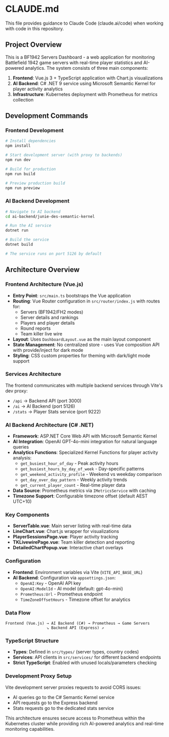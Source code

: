 # CLAUDE.md

This file provides guidance to Claude Code (claude.ai/code) when working with code in this repository.

## Project Overview

This is a BF1942 Servers Dashboard - a web application for monitoring Battlefield 1942 game servers with real-time player statistics and AI-powered analytics. The system consists of three main components:

1. **Frontend**: Vue.js 3 + TypeScript application with Chart.js visualizations
2. **AI Backend**: C# .NET 9 service using Microsoft Semantic Kernel for player activity analytics
3. **Infrastructure**: Kubernetes deployment with Prometheus for metrics collection

## Development Commands

### Frontend Development
```bash
# Install dependencies
npm install

# Start development server (with proxy to backends)
npm run dev

# Build for production
npm run build

# Preview production build
npm run preview
```

### AI Backend Development
```bash
# Navigate to AI backend
cd ai-backend/junie-des-semantic-kernel

# Run the AI service
dotnet run

# Build the service
dotnet build

# The service runs on port 5126 by default
```

## Architecture Overview

### Frontend Architecture (Vue.js)
- **Entry Point**: `src/main.ts` bootstraps the Vue application
- **Routing**: Vue Router configuration in `src/router/index.js` with routes for:
  - Servers (BF1942/FH2 modes)
  - Server details and rankings
  - Players and player details
  - Round reports
  - Team killer live wire
- **Layout**: Uses `DashboardLayout.vue` as the main layout component
- **State Management**: No centralized store - uses Vue composition API with provide/inject for dark mode
- **Styling**: CSS custom properties for theming with dark/light mode support

### Services Architecture
The frontend communicates with multiple backend services through Vite's dev proxy:
- `/api` → Backend API (port 3000)
- `/ai` → AI Backend (port 5126) 
- `/stats` → Player Stats service (port 9222)

### AI Backend Architecture (C# .NET)
- **Framework**: ASP.NET Core Web API with Microsoft Semantic Kernel
- **AI Integration**: OpenAI GPT-4o-mini integration for natural language queries
- **Analytics Functions**: Specialized Kernel Functions for player activity analysis:
  - `get_busiest_hour_of_day` - Peak activity hours
  - `get_busiest_hours_by_day_of_week` - Day-specific patterns
  - `get_weekend_activity_profile` - Weekend vs weekday comparison
  - `get_day_over_day_pattern` - Weekly activity trends
  - `get_current_player_count` - Real-time player data
- **Data Source**: Prometheus metrics via `IMetricsService` with caching
- **Timezone Support**: Configurable timezone offset (default AEST UTC+10)

### Key Components
- **ServerTable.vue**: Main server listing with real-time data
- **LineChart.vue**: Chart.js wrapper for visualizations
- **PlayerSessionsPage.vue**: Player activity tracking
- **TKLivewirePage.vue**: Team killer detection and reporting
- **DetailedChartPopup.vue**: Interactive chart overlays

### Configuration
- **Frontend**: Environment variables via Vite (`VITE_API_BASE_URL`)
- **AI Backend**: Configuration via `appsettings.json`:
  - `OpenAI:Key` - OpenAI API key
  - `OpenAI:ModelId` - AI model (default: gpt-4o-mini)
  - `Prometheus:Url` - Prometheus endpoint
  - `TimeZoneOffsetHours` - Timezone offset for analytics

### Data Flow
```
Frontend (Vue.js) → AI Backend (C#) → Prometheus → Game Servers
                  ↘ Backend API (Express) ↗
```

### TypeScript Structure
- **Types**: Defined in `src/types/` (server types, country codes)
- **Services**: API clients in `src/services/` for different backend endpoints
- **Strict TypeScript**: Enabled with unused locals/parameters checking

### Development Proxy Setup
Vite development server proxies requests to avoid CORS issues:
- AI queries go to the C# Semantic Kernel service
- API requests go to the Express backend
- Stats requests go to the dedicated stats service

This architecture ensures secure access to Prometheus within the Kubernetes cluster while providing rich AI-powered analytics and real-time monitoring capabilities.
